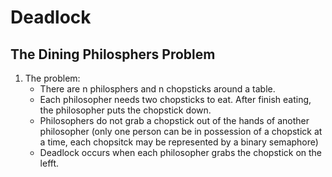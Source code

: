 # Deadlock

## The Dining Philosphers Problem
1. The problem:
    - There are n philosphers and n chopsticks around a table.
    - Each philosopher needs two chopsticks to eat. After finish eating, the philosopher puts the chopstick down.
    - Philosophers do not grab a chopstick out of the hands of another philosopher (only one person can be in possession of a chopstick at a time, each chopsitck may be represented by a binary semaphore)
    - Deadlock occurs when each philosopher grabs the chopstick on the lefft.